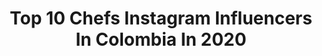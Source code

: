 ---
title: Top 10 Chefs Instagram Influencers In Colombia In 2020
description: >-
  Find top chefs Instagram influencers in Colombia in 2020. Most popular hashtags: #medellin #colombia #encasa #cocina.
platform: Instagram
profiles:
  - username: "danielvz2"
    fullname: >-
      Daniel Velásquez Zuluaga
    location: "Colombia"
    followers: 50253
    engagement: 484
    commentsToLikes: 0.013927
    id: ck5ch3ljiq1nv0i119lihg9bx
    verified: false
    hashtags: "#chocoup, #entrenocasero, #naturaleza, #animals"
  - username: "juanpatetrae"
    fullname: >-
      Juanpatetrae 🔪
    location: "Colombia"
    followers: 6226
    engagement: 988
    commentsToLikes: 0.045434
    id: ck9wd786vedof0j78c7w5bgia
    verified: false
    hashtags: "#room, #chilitaco, #mexitaco, #sunday"
  - username: "marrana.eats"
    fullname: >-
      MARRANA Eats
    location: "Colombia"
    followers: 21232
    engagement: 490
    commentsToLikes: 0.539433
    id: ck5ch6qvwq7de0i11f0c2mnfo
    verified: false
    hashtags: "#frenchtoast, #foodaholic, #marrana, #alitas"
  - username: "davidorozcococina"
    fullname: >-
      Chef David Orozco
    location: "Colombia"
    followers: 35437
    engagement: 261
    commentsToLikes: 0.064077
    id: ck0w4u4y50fn10i19rukdzylu
    verified: false
    hashtags: "#cordero, #pasteldeyuca, #markey, #corn"
  - username: "juandiegovanegasl"
    fullname: >-
      Juan Diego Vanegas
    location: "Colombia"
    followers: 205766
    engagement: 338
    commentsToLikes: 0.022038
    id: ck0u2gs68zyem0i1902jvd95s
    verified: true
    hashtags: "#ad, #irresitiblementedelicioso, #lamesadejuan, #tbt"
  - username: "leococinero"
    fullname: >-
      Leonardo Moran
    location: "Colombia"
    followers: 203542
    engagement: 117
    commentsToLikes: 0.039282
    id: ck136xdv48qa10i19fm2liv12
    verified: true
    hashtags: "#cocinabuenaonda, #delish, #yummy, #encasa"
  - username: "chriscarpentier"
    fullname: >-
      chriscarpentier
    location: "Colombia"
    followers: 528467
    engagement: 100
    commentsToLikes: 0.033459
    id: ck6twqzegtlgh0j71zg7g46vj
    verified: true
    hashtags: "#medellin, #facu, #cocina, #colombia"
  - username: "elranty"
    fullname: >-
      Rantés Verdugo
    location: "Colombia"
    followers: 826586
    engagement: 960
    commentsToLikes: 0.011908
    id: ck5c7vn1289tn0i11v8fo9jl0
    verified: false
    hashtags: "#notomestantotequieromucho, #leo, #cancer, #virgo"
  - username: "michellebessudo"
    fullname: >-
      Michelle Bessudo
    location: "Colombia"
    followers: 12624
    engagement: 313
    commentsToLikes: 0.065638
    id: ck14l37clsmay0i19psasn317
    verified: false
    hashtags: "#christmasfood, #pancakesday, #kuchenbacken, #foodblogeats"
  - username: "moirasigal"
    fullname: >-
      Moira Sigal
    location: "Colombia"
    followers: 63885
    engagement: 112
    commentsToLikes: 0.087602
    id: ck5cjj9cduu4g0i11qo8w8ccn
    verified: false
    hashtags: "#cafecito, #cakepops, #regaloconamor, #panes"
---